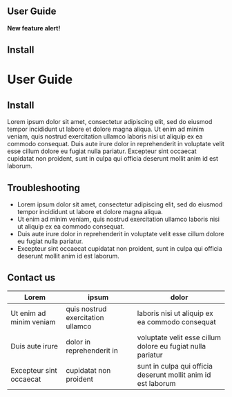 ## User Guide

__New feature alert!__

## Install
# User Guide

## Install

Lorem ipsum dolor sit amet, consectetur adipiscing elit, sed do eiusmod tempor incididunt ut labore et dolore magna aliqua. Ut enim ad minim veniam, quis nostrud exercitation ullamco laboris nisi ut aliquip ex ea commodo consequat. Duis aute irure dolor in reprehenderit in voluptate velit esse cillum dolore eu fugiat nulla pariatur. Excepteur sint occaecat cupidatat non proident, sunt in culpa qui officia deserunt mollit anim id est laborum.

## Troubleshooting

- Lorem ipsum dolor sit amet, consectetur adipiscing elit, sed do eiusmod tempor incididunt ut labore et dolore magna aliqua. 
- Ut enim ad minim veniam, quis nostrud exercitation ullamco laboris nisi ut aliquip ex ea commodo consequat. 
- Duis aute irure dolor in reprehenderit in voluptate velit esse cillum dolore eu fugiat nulla pariatur. 
- Excepteur sint occaecat cupidatat non proident, sunt in culpa qui officia deserunt mollit anim id est laborum.

## Contact us

| Lorem        | ipsum           | dolor  |
| ------------- |-------------| -----|
| Ut enim ad minim veniam     | quis nostrud exercitation ullamco | laboris nisi ut aliquip ex ea commodo consequat |
| Duis aute irure      | dolor in reprehenderit in      |   voluptate velit esse cillum dolore eu fugiat nulla pariatur |
| Excepteur sint occaecat | cupidatat non proident      |    sunt in culpa qui officia deserunt mollit anim id est laborum |

